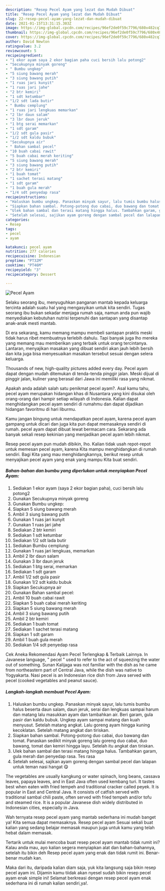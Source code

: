 ```yaml
---
description: "Resep Pecel Ayam yang lezat dan Mudah Dibuat"
title: "Resep Pecel Ayam yang lezat dan Mudah Dibuat"
slug: 22-resep-pecel-ayam-yang-lezat-dan-mudah-dibuat
date: 2021-01-15T13:31:15.303Z
image: https://img-global.cpcdn.com/recipes/96ef2de0f59c7796/680x482cq70/pecel-ayam-foto-resep-utama.jpg
thumbnail: https://img-global.cpcdn.com/recipes/96ef2de0f59c7796/680x482cq70/pecel-ayam-foto-resep-utama.jpg
cover: https://img-global.cpcdn.com/recipes/96ef2de0f59c7796/680x482cq70/pecel-ayam-foto-resep-utama.jpg
author: David Newton
ratingvalue: 3.2
reviewcount: 5
recipeingredient:
- "1 ekor ayam saya 2 ekor bagian paha cuci bersih lalu potong2"
- "Secukupnya minyak goreng"
- " Bumbu ungkep"
- "5 siung bawang merah"
- "3 siung bawang putih"
- "1 ruas jari kunyit"
- "1 ruas jari jahe"
- "2 btr kemiri"
- "1 sdt ketumbar"
- "1/2 sdt lada butir"
- " Bumbu cemplung"
- "1 ruas jari lengkuas memarkan"
- "2 lbr daun salam"
- "3 lbr daun jeruk"
- "1 btg serai memarkan"
- "1 sdt garam"
- "1/2 sdt gula pasir"
- "1/2 sdt kaldu bubuk"
- "Secukupnya air"
- " Bahan sambal pecel"
- "10 buah cabai rawit"
- "5 buah cabai merah keriting"
- "5 siung bawang merah"
- "3 siung bawang putih"
- "2 btr kemiri"
- "1 buah tomat"
- "1 sachet terasi matang"
- "1 sdt garam"
- "1 buah gula merah"
- "1/4 sdt penyedap rasa"
recipeinstructions:
- "Haluskan bumbu ungkep. Panaskan minyak sayur, lalu tumis bumbu halus beserta daun salam, daun jeruk, serai dan lengkuas sampai harum dan matang lalu masukkan ayam dan tambahkan air. Beri garam, gula pasir dan kaldu bubuk. Ungkep ayam sampai matang dan kuah menyusut. Setelah matang angkat. Lalu goreng ayam hingga kuning kecoklatan. Setelah matang angkat dan tiriskan."
- "Siapkan bahan sambal. Potong-potong duo cabai, duo bawang dan tomat. Panaskan sedikit minyak goreng lalu goreng duo cabai, duo bawang, tomat dan kemiri hingga layu. Setelah itu angkat dan tiriskan."
- "Ulek bahan sambal dan terasi matang hingga halus. Tambahkan garam, gula merah dan penyedap rasa. Tes rasa"
- "Setelah selesai, sajikan ayam goreng dengan sambal pecel dan lalapan untuk teman nasi hangat 😋"
categories:
- Resep
tags:
- pecel
- ayam

katakunci: pecel ayam 
nutrition: 277 calories
recipecuisine: Indonesian
preptime: "PT32M"
cooktime: "PT46M"
recipeyield: "3"
recipecategory: Dessert

---
```



![Pecel Ayam](https://img-global.cpcdn.com/recipes/96ef2de0f59c7796/680x482cq70/pecel-ayam-foto-resep-utama.jpg)

Selaku seorang ibu, menyuguhkan panganan mantab kepada keluarga tercinta adalah suatu hal yang mengasyikan untuk kita sendiri. Tugas seorang ibu bukan sekadar menjaga rumah saja, namun anda pun wajib menyediakan kebutuhan nutrisi terpenuhi dan santapan yang disantap anak-anak mesti mantab.

Di era  sekarang, kamu memang mampu membeli santapan praktis meski tidak harus ribet membuatnya terlebih dahulu. Tapi banyak juga lho mereka yang memang mau memberikan yang terbaik untuk orang tercintanya. Lantaran, menyajikan masakan yang dibuat sendiri akan jauh lebih bersih dan kita juga bisa menyesuaikan masakan tersebut sesuai dengan selera keluarga. 

Thousands of new, high-quality pictures added every day. Pecel ayam dapat dengan mudah ditemukan di tenda-tenda pinggir jalan. Meski dijual di pinggir jalan, kuliner yang berasal dari Jawa ini memiliki rasa yang nikmat.

Apakah anda adalah salah satu penikmat pecel ayam?. Asal kamu tahu, pecel ayam merupakan hidangan khas di Nusantara yang kini disukai oleh orang-orang dari hampir setiap wilayah di Indonesia. Kalian dapat menghidangkan pecel ayam sendiri di rumahmu dan dapat dijadikan hidangan favoritmu di hari liburmu.

Kamu jangan bingung untuk mendapatkan pecel ayam, karena pecel ayam gampang untuk dicari dan juga kita pun dapat memasaknya sendiri di rumah. pecel ayam dapat dibuat lewat bermacam cara. Sekarang ada banyak sekali resep kekinian yang menjadikan pecel ayam lebih nikmat.

Resep pecel ayam pun mudah dibikin, lho. Kalian tidak usah repot-repot untuk memesan pecel ayam, karena Kita mampu menghidangkan di rumah sendiri. Bagi Kita yang mau menghidangkannya, berikut resep untuk menyajikan pecel ayam yang enak yang mampu Kita buat sendiri.

<!--inarticleads1-->

##### Bahan-bahan dan bumbu yang diperlukan untuk menyiapkan Pecel Ayam:

1. Sediakan 1 ekor ayam (saya 2 ekor bagian paha), cuci bersih lalu potong2
1. Gunakan Secukupnya minyak goreng
1. Gunakan  Bumbu ungkep:
1. Siapkan 5 siung bawang merah
1. Ambil 3 siung bawang putih
1. Gunakan 1 ruas jari kunyit
1. Gunakan 1 ruas jari jahe
1. Sediakan 2 btr kemiri
1. Sediakan 1 sdt ketumbar
1. Sediakan 1/2 sdt lada butir
1. Sediakan  Bumbu cemplung:
1. Gunakan 1 ruas jari lengkuas, memarkan
1. Ambil 2 lbr daun salam
1. Gunakan 3 lbr daun jeruk
1. Sediakan 1 btg serai, memarkan
1. Sediakan 1 sdt garam
1. Ambil 1/2 sdt gula pasir
1. Gunakan 1/2 sdt kaldu bubuk
1. Siapkan Secukupnya air
1. Gunakan  Bahan sambal pecel:
1. Ambil 10 buah cabai rawit
1. Siapkan 5 buah cabai merah keriting
1. Siapkan 5 siung bawang merah
1. Ambil 3 siung bawang putih
1. Ambil 2 btr kemiri
1. Sediakan 1 buah tomat
1. Sediakan 1 sachet terasi matang
1. Siapkan 1 sdt garam
1. Ambil 1 buah gula merah
1. Sediakan 1/4 sdt penyedap rasa


Cek Aneka Rekomendasi Ayam Pecel Terlengkap &amp; Terbaik Lainnya. In Javanese language, &#34; pecel &#34; used to refer to the act of squeezing the water out of something. Sunan Kalijaga was not familiar with the dish as he came from northeastern part of Central Java, while the dish was native to Yogyakarta. Nasi pecel is an Indonesian rice dish from Java served with pecel (cooked vegetables and peanut sauce). 

<!--inarticleads2-->

##### Langkah-langkah membuat Pecel Ayam:

1. Haluskan bumbu ungkep. Panaskan minyak sayur, lalu tumis bumbu halus beserta daun salam, daun jeruk, serai dan lengkuas sampai harum dan matang lalu masukkan ayam dan tambahkan air. Beri garam, gula pasir dan kaldu bubuk. Ungkep ayam sampai matang dan kuah menyusut. Setelah matang angkat. Lalu goreng ayam hingga kuning kecoklatan. Setelah matang angkat dan tiriskan.
1. Siapkan bahan sambal. Potong-potong duo cabai, duo bawang dan tomat. Panaskan sedikit minyak goreng lalu goreng duo cabai, duo bawang, tomat dan kemiri hingga layu. Setelah itu angkat dan tiriskan.
1. Ulek bahan sambal dan terasi matang hingga halus. Tambahkan garam, gula merah dan penyedap rasa. Tes rasa
1. Setelah selesai, sajikan ayam goreng dengan sambal pecel dan lalapan untuk teman nasi hangat 😋


The vegetables are usually kangkung or water spinach, long beans, cassava leaves, papaya leaves, and in East Java often used kembang turi. It tastes best when eaten with fried tempeh and traditional cracker called peyek. It is popular in East and Central Java. It consists of catfish served with traditional sambal chili paste, often served with fried tempeh and/or tofu and steamed rice. It is a popular Javanese dish widely distributed in Indonesian cities, especially in Java. 

Wah ternyata resep pecel ayam yang mantab sederhana ini mudah banget ya! Kita semua dapat memasaknya. Resep pecel ayam Sesuai sekali buat kalian yang sedang belajar memasak maupun juga untuk kamu yang telah hebat dalam memasak.

Tertarik untuk mulai mencoba buat resep pecel ayam mantab tidak rumit ini? Kalau anda mau, ayo kalian segera menyiapkan alat dan bahan-bahannya, setelah itu bikin deh Resep pecel ayam yang enak dan tidak rumit ini. Benar-benar mudah kan. 

Maka dari itu, daripada kalian diam saja, yuk kita langsung saja bikin resep pecel ayam ini. Dijamin kamu tiidak akan nyesel sudah bikin resep pecel ayam enak simple ini! Selamat berkreasi dengan resep pecel ayam enak sederhana ini di rumah kalian sendiri,ya!.

